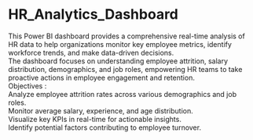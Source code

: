 # HR_Analytics_Dashboard
This Power BI dashboard provides a comprehensive real-time analysis of HR data to help organizations monitor key employee metrics, identify workforce trends, and make data-driven decisions.  
The dashboard focuses on understanding employee attrition, salary distribution, demographics, and job roles, empowering HR teams to take proactive actions in employee engagement and retention.  
Objectives :  
Analyze employee attrition rates across various demographics and job roles.  
Monitor average salary, experience, and age distribution.  
Visualize key KPIs in real-time for actionable insights.  
Identify potential factors contributing to employee turnover.  
